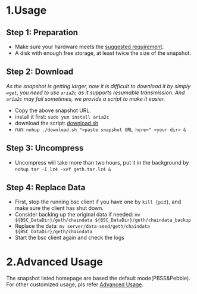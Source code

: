 # 1.Usage
## Step 1: Preparation
- Make sure your hardware meets the [suggested requirement](https://docs.bnbchain.org/bnb-smart-chain/developers/node_operators/node_best_practices/).
- A disk with enough free storage, at least twice the size of the snapshot.

## Step 2: Download
*As the snapshot is getting larger, now it is difficult to download it by simply `wget`, you need to use `aria2c` as it supports resumable transmission. And `aria2c` may fail sometimes, we provide a script to make it easier.*
- Copy the above snapshot URL.
- install it first: `sudo yum install aria2c`
- download the script: [download.sh](./download.sh)
- run: `nohup ./download.sh "<paste snapshot URL here>" <your dir> &`

## Step 3: Uncompress
- Uncompress will take more than two hours, put it in the background by `nohup tar -I lz4 -xvf geth.tar.lz4 &`


## Step 4: Replace Data
- First, stop the running bsc client if you have one by `kill {pid}`, and make sure the client has shut down.
- Consider backing up the original data if needed: `mv ${BSC_DataDir}/geth/chaindata ${BSC_DataDir}/geth/chaindata_backup`
- Replace the data: `mv server/data-seed/geth/chaindata ${BSC_DataDir}/geth/chaindata`
- Start the bsc client again and check the logs

# 2.Advanced Usage
The snapshot listed homepage are based the default mode(PBSS&Pebble). For other customized usage, pls refer [Advanced Usage](./legacyfullnode_usage_advanced.md).

